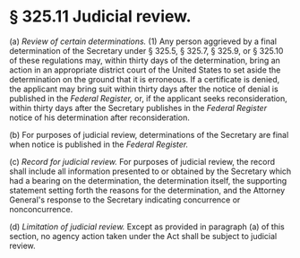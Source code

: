 # § 325.11   Judicial review.

(a) *Review of certain determinations.* (1) Any person aggrieved by a final determination of the Secretary under § 325.5, § 325.7, § 325.9, or § 325.10 of these regulations may, within thirty days of the determination, bring an action in an appropriate district court of the United States to set aside the determination on the ground that it is erroneous. If a certificate is denied, the applicant may bring suit within thirty days after the notice of denial is published in the _Federal Register,_ or, if the applicant seeks reconsideration, within thirty days after the Secretary publishes in the _Federal Register_ notice of his determination after reconsideration.


(b) For purposes of judicial review, determinations of the Secretary are final when notice is published in the _Federal Register._

(c) *Record for judicial review.* For purposes of judicial review, the record shall include all information presented to or obtained by the Secretary which had a bearing on the determination, the determination itself, the supporting statement setting forth the reasons for the determination, and the Attorney General's response to the Secretary indicating concurrence or nonconcurrence.


(d) *Limitation of judicial review.* Except as provided in paragraph (a) of this section, no agency action taken under the Act shall be subject to judicial review.




